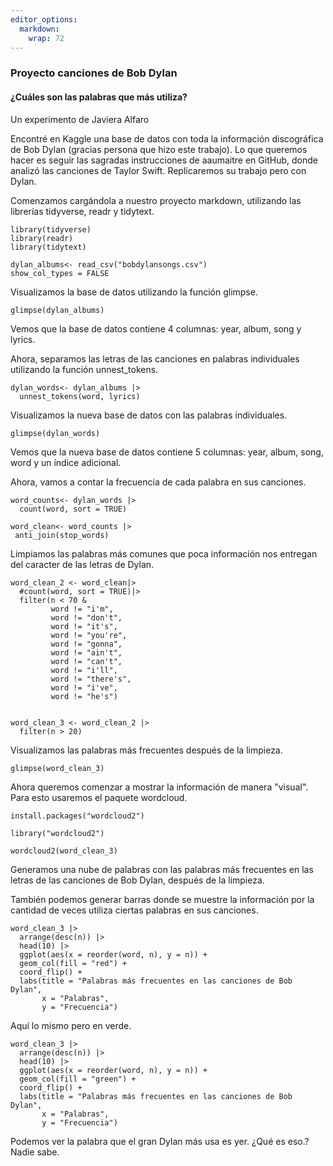 ```yaml
---
editor_options: 
  markdown: 
    wrap: 72
---
```


### Proyecto canciones de Bob Dylan 

#### ¿Cuáles son las palabras que más utiliza?

Un experimento de Javiera Alfaro

Encontré en Kaggle una base de datos con toda la información
discográfica de Bob Dylan (gracias persona que hizo este trabajo). Lo
que queremos hacer es seguir las sagradas instrucciones de aaumaitre en
GitHub, donde analizó las canciones de Taylor Swift. Replicaremos su
trabajo pero con Dylan.

Comenzamos cargándola a nuestro proyecto markdown, utilizando las
librerías tidyverse, readr y tidytext.

```{r}
library(tidyverse)
library(readr)
library(tidytext)
```

```{r}
dylan_albums<- read_csv("bobdylansongs.csv")
show_col_types = FALSE
```

Visualizamos la base de datos utilizando la función glimpse.

```{r}
glimpse(dylan_albums)

```

Vemos que la base de datos contiene 4 columnas: year, album, song y
lyrics.

Ahora, separamos las letras de las canciones en palabras individuales
utilizando la función unnest_tokens.

```{r}
dylan_words<- dylan_albums |>
  unnest_tokens(word, lyrics)
```

Visualizamos la nueva base de datos con las palabras individuales.

```{r}
glimpse(dylan_words)

```

Vemos que la nueva base de datos contiene 5 columnas: year, album, song,
word y un índice adicional.

Ahora, vamos a contar la frecuencia de cada palabra en sus canciones.

```{r}
word_counts<- dylan_words |>
  count(word, sort = TRUE)

```

```{r}
word_clean<- word_counts |>
 anti_join(stop_words)

```

Limpiamos las palabras más comunes que poca información nos entregan del
caracter de las letras de Dylan.

```{r}
word_clean_2 <- word_clean|>
  #count(word, sort = TRUE)|>
  filter(n < 70 & 
         word != "i'm",
         word != "don't",
         word != "it's",
         word != "you're",
         word != "gonna",
         word != "ain't",
         word != "can't",
         word != "i'll",
         word != "there's",
         word != "i've",
         word != "he's")


word_clean_3 <- word_clean_2 |>
  filter(n > 20)
```

Visualizamos las palabras más frecuentes después de la limpieza.

```{r}
glimpse(word_clean_3)

```

Ahora queremos comenzar a mostrar la información de manera "visual".
Para esto usaremos el paquete wordcloud.

```{r}
install.packages("wordcloud2")
```

```{r}
library("wordcloud2")
```

```{r}
wordcloud2(word_clean_3)
```

Generamos una nube de palabras con las palabras más frecuentes en las
letras de las canciones de Bob Dylan, después de la limpieza.

También podemos generar barras donde se muestre la información por la
cantidad de veces utiliza ciertas palabras en sus canciones.

```{r}
word_clean_3 |>
  arrange(desc(n)) |>
  head(10) |>
  ggplot(aes(x = reorder(word, n), y = n)) +
  geom_col(fill = "red") +
  coord_flip() +
  labs(title = "Palabras más frecuentes en las canciones de Bob Dylan",
       x = "Palabras",
       y = "Frecuencia")
```

Aquí lo mismo pero en verde.

```{r}
word_clean_3 |>
  arrange(desc(n)) |>
  head(10) |>
  ggplot(aes(x = reorder(word, n), y = n)) +
  geom_col(fill = "green") +
  coord_flip() +
  labs(title = "Palabras más frecuentes en las canciones de Bob Dylan",
       x = "Palabras",
       y = "Frecuencia")
```

Podemos ver la palabra que el gran Dylan más usa es yer. ¿Qué es eso.?
Nadie sabe.
